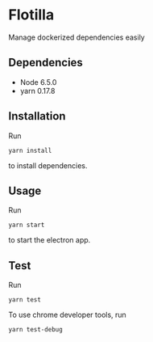 Flotilla
========

Manage dockerized dependencies easily

Dependencies
------------

* Node 6.5.0
* yarn 0.17.8

Installation
------------

Run

    yarn install

to install dependencies.

Usage
-----

Run

    yarn start

to start the electron app.

Test
----

Run

    yarn test

To use chrome developer tools, run

    yarn test-debug
